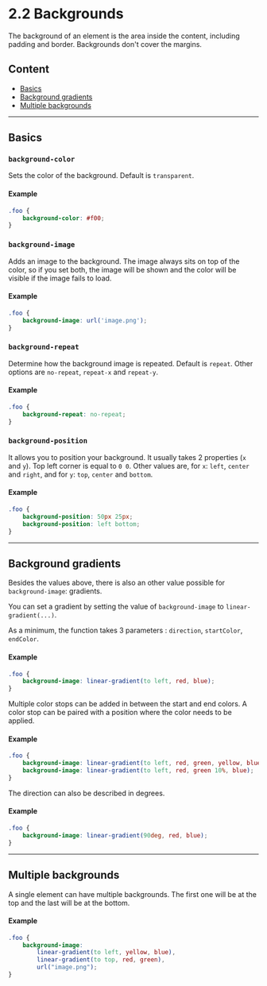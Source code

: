 # 2.2 Backgrounds

The background of an element is the area inside the content, including padding and border.
Backgrounds don't cover the margins.

## Content

- [Basics](#basics)
- [Background gradients](#background-gradients)
- [Multiple backgrounds](#multiple-backgrounds)

---

## Basics

### `background-color`

Sets the color of the background. Default is `transparent`.

#### Example

```css
.foo {
    background-color: #f00;
}
```

### `background-image`

Adds an image to the background. The image always sits on top of the color, so if you set both, the image will be shown
and the color will be visible if the image fails to load.

#### Example

```css
.foo {
    background-image: url('image.png');
}
```

### `background-repeat`

Determine how the background image is repeated. Default is `repeat`. Other options are `no-repeat`, `repeat-x` and `repeat-y`.

#### Example

```css
.foo {
    background-repeat: no-repeat;
}
```

### `background-position`

It allows you to position your background. It usually takes 2 properties (`x` and `y`). Top left corner is equal to `0 0`.
Other values are, for `x`: `left`, `center` and `right`, and for `y`: `top`, `center` and `bottom`.

#### Example

```css
.foo {
    background-position: 50px 25px;
    background-position: left bottom;
}
```

---

## Background gradients

Besides the values above, there is also an other value possible for `background-image`: gradients.

You can set a gradient by setting the value of `background-image` to `linear-gradient(...)`.

As a minimum, the function takes 3 parameters : `direction`, `startColor`, `endColor`.

#### Example

```css
.foo {
    background-image: linear-gradient(to left, red, blue);
}
```

Multiple color stops can be added in between the start and end colors. A color stop can be paired with a position
where the color needs to be applied.

#### Example

```css
.foo {
    background-image: linear-gradient(to left, red, green, yellow, blue);
    background-image: linear-gradient(to left, red, green 10%, blue);
}
```

The direction can also be described in degrees.

#### Example

```css
.foo {
    background-image: linear-gradient(90deg, red, blue);
}
```

---

## Multiple backgrounds

A single element can have multiple backgrounds. The first one will be at the top and the last will be at the bottom.

#### Example

```css
.foo {
    background-image:
        linear-gradient(to left, yellow, blue),
        linear-gradient(to top, red, green),
        url("image.png");
}
```
